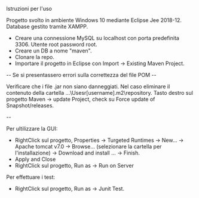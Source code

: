 Istruzioni per l'uso

Progetto svolto in ambiente Windows 10 mediante Eclipse Jee 2018-12. Database gestito tramite XAMPP. 

- Creare una connessione MySQL su localhost con porta predefinita 3306. Utente root password root.
- Creare un DB a nome "maven".
- Clonare la repo.
- Importare il progetto in Eclipse con Import -> Existing Maven Project.

-- Se si presentassero errori sulla correttezza del file POM --

Verificare che i file .jar non siano danneggiati. Nel caso eliminare il contenuto della cartella ...\Usesr\[username]\.m2\repository. Tasto destro sul progetto Maven -> update Project, check su Force update of Snapshot/releases.

--

Per ultilizzare la GUI:

- RightClick sul progetto, Properties -> Turgeted Runtimes -> New... -> Apache tomcat v7.0 -> Browse... (selezionare la cartella per l'installazione) -> Download and install ... -> Finish. 
- Apply and Close
- RightClick sul progetto, Run as -> Run on Server

Per effettuare i test:

- RightClick sul progetto, Run as -> Junit Test.